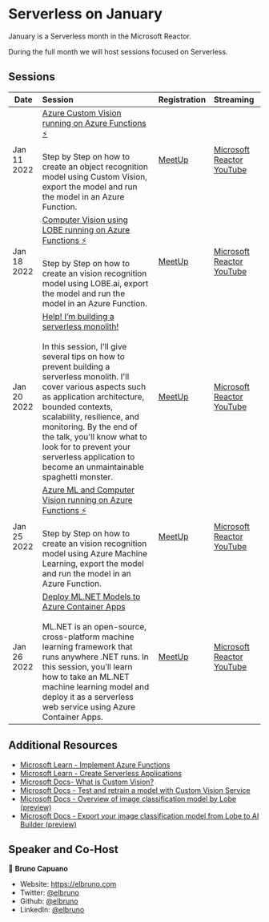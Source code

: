 # Serverless on January

January is a Serverless month in the Microsoft Reactor. 

During the full month we will host sessions focused on Serverless.

## Sessions


 Date | Session |  Registration  | Streaming
---       | :---   | :--- | :---
Jan 11 2022 |[Azure Custom Vision running on Azure Functions ⚡](https://aka.ms/CustomVisionAndAzureFunctionsGitHub)<br><br>Step by Step on how to create an object recognition model using Custom Vision, export the model and run the model in an Azure Function. |  [MeetUp](https://www.meetup.com/Microsoft-Reactor-Toronto/events/283031665/)      | [Microsoft Reactor YouTube](https://aka.ms/ServerlesssinJan1.11)
Jan 18 2022 |[Computer Vision using LOBE running on Azure Functions ⚡](https://aka.ms/LobeAndAzureFunctionsGitHub)<br><br>Step by Step on how to create an vision recognition model using LOBE.ai, export the model and run the model in an Azure Function. | [MeetUp](https://www.meetup.com/Microsoft-Reactor-New-York/events/282293784/)        | [Microsoft Reactor YouTube](https://aka.ms/ServerlesssinJan1.18)      
Jan 20 2022 |[Help! I’m building a serverless monolith!](https://www.meetup.com/Microsoft-Reactor-Toronto/events/282536553/)<br><br>In this session, I'll give several tips on how to prevent building a serverless monolith. I'll cover various aspects such as application architecture, bounded contexts, scalability, resilience, and monitoring. By the end of the talk, you'll know what to look for to prevent your serverless application to become an unmaintainable spaghetti monster.   | [MeetUp](https://www.meetup.com/Microsoft-Reactor-Toronto/events/282536553/)        | [Microsoft Reactor YouTube](https://www.youtube.com/channel/UCkm6luGCS3hD25jcEhvRMIA)
Jan 25 2022 |[Azure ML and Computer Vision running on Azure Functions ⚡](https://www.meetup.com/Microsoft-Reactor-Toronto/events/283032030/)<br><br>Step by Step on how to create an vision recognition model using Azure Machine Learning, export the model and run the model in an Azure Function. | [MeetUp](https://www.meetup.com/Microsoft-Reactor-Toronto/events/283032030/)        | [Microsoft Reactor YouTube](https://www.youtube.com/channel/UCkm6luGCS3hD25jcEhvRMIA)
Jan 26 2022 |[Deploy ML.NET Models to Azure Container Apps](https://www.meetup.com/Microsoft-Reactor-Toronto/events/282536700/) <br><br> ML.NET is an open-source, cross-platform machine learning framework that runs anywhere .NET runs. In this session, you’ll learn how to take an ML.NET machine learning model and deploy it as a serverless web service using Azure Container Apps.   | [MeetUp](https://www.meetup.com/Microsoft-Reactor-Toronto/events/282536700/)        | [Microsoft Reactor YouTube](https://www.youtube.com/channel/UCkm6luGCS3hD25jcEhvRMIA)

## Additional Resources

- [Microsoft Learn - Implement Azure Functions](https://aka.ms/AzureFunctions-ci)
- [Microsoft Learn - Create Serverless Applications](https://aka.ms/CreateServerlessApps-ci)
- [Microsoft Docs- What is Custom Vision?](https://aka.ms/CustomVision-ci)
- [Microsoft Docs - Test and retrain a model with Custom Vision Service](https://aka.ms/CustomVisionService-ci)
- [Microsoft Docs - Overview of image classification model by Lobe (preview)](https://docs.microsoft.com/ai-builder/lobe-overview)
- [Microsoft Docs - Export your image classification model from Lobe to AI Builder (preview)](https://docs.microsoft.com/ai-builder/lobe-export)

## Speaker and Co-Host

👤 **Bruno Capuano**

* Website: https://elbruno.com
* Twitter: [@elbruno](https://twitter.com/elbruno)
* Github: [@elbruno](https://github.com/elbruno)
* LinkedIn: [@elbruno](https://linkedin.com/in/elbruno)
